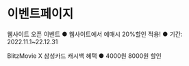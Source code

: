 # 이벤트페이지
웹사이트 오픈 이벤트
● 웹사이트에서 예매시 20%할인 적용!
● 기간: 2022.11.1~22.12.31

BlitzMovie X 삼성카드 캐시백 혜택
● 4000원 8000원 할인
